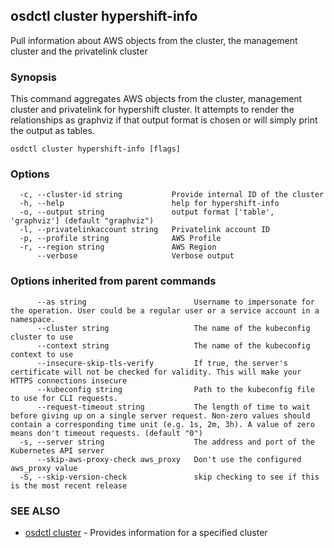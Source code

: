 ## osdctl cluster hypershift-info

Pull information about AWS objects from the cluster, the management cluster and the privatelink cluster

### Synopsis

This command aggregates AWS objects from the cluster, management cluster and privatelink for hypershift cluster.
It attempts to render the relationships as graphviz if that output format is chosen or will simply print the output as tables.

```
osdctl cluster hypershift-info [flags]
```

### Options

```
  -c, --cluster-id string           Provide internal ID of the cluster
  -h, --help                        help for hypershift-info
  -o, --output string               output format ['table', 'graphviz'] (default "graphviz")
  -l, --privatelinkaccount string   Privatelink account ID
  -p, --profile string              AWS Profile
  -r, --region string               AWS Region
      --verbose                     Verbose output
```

### Options inherited from parent commands

```
      --as string                        Username to impersonate for the operation. User could be a regular user or a service account in a namespace.
      --cluster string                   The name of the kubeconfig cluster to use
      --context string                   The name of the kubeconfig context to use
      --insecure-skip-tls-verify         If true, the server's certificate will not be checked for validity. This will make your HTTPS connections insecure
      --kubeconfig string                Path to the kubeconfig file to use for CLI requests.
      --request-timeout string           The length of time to wait before giving up on a single server request. Non-zero values should contain a corresponding time unit (e.g. 1s, 2m, 3h). A value of zero means don't timeout requests. (default "0")
  -s, --server string                    The address and port of the Kubernetes API server
      --skip-aws-proxy-check aws_proxy   Don't use the configured aws_proxy value
  -S, --skip-version-check               skip checking to see if this is the most recent release
```

### SEE ALSO

* [osdctl cluster](osdctl_cluster.md)	 - Provides information for a specified cluster

